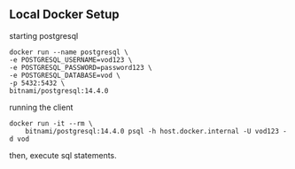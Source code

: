 ## Local Docker Setup
starting postgresql
```
docker run --name postgresql \
-e POSTGRESQL_USERNAME=vod123 \
-e POSTGRESQL_PASSWORD=password123 \
-e POSTGRESQL_DATABASE=vod \
-p 5432:5432 \
bitnami/postgresql:14.4.0
```

running the client
```
docker run -it --rm \
    bitnami/postgresql:14.4.0 psql -h host.docker.internal -U vod123 -d vod
```

then, execute sql statements.

